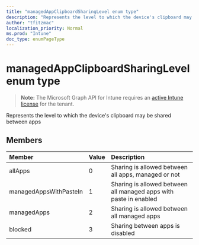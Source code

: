 ```yaml
---
title: "managedAppClipboardSharingLevel enum type"
description: "Represents the level to which the device's clipboard may be shared between apps"
author: "tfitzmac"
localization_priority: Normal
ms.prod: "Intune"
doc_type: enumPageType
---
```


# managedAppClipboardSharingLevel enum type

> **Note:** The Microsoft Graph API for Intune requires an [active Intune license](https://go.microsoft.com/fwlink/?linkid=839381) for the tenant.

Represents the level to which the device's clipboard may be shared between apps

## Members
|Member|Value|Description|
|:---|:---|:---|
|allApps|0|Sharing is allowed between all apps, managed or not|
|managedAppsWithPasteIn|1|Sharing is allowed between all managed apps with paste in enabled|
|managedApps|2|Sharing is allowed between all managed apps|
|blocked|3|Sharing between apps is disabled|



